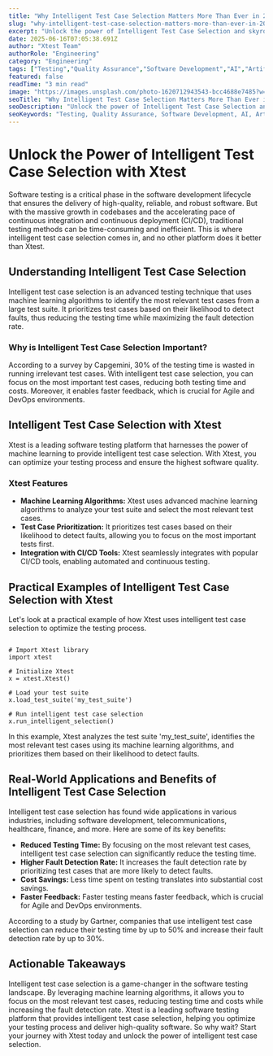 ```yaml
---
title: "Why Intelligent Test Case Selection Matters More Than Ever in 2025"
slug: "why-intelligent-test-case-selection-matters-more-than-ever-in-2025"
excerpt: "Unlock the power of Intelligent Test Case Selection and skyrocket your software testing efficacy. Learn how this AI-driven technology streamlines testing processes, reduces time and resources, and ensures no bug goes unnoticed. Dive into our comprehensive guide to mastering intelligent testing and stay ahead of the software development game!"
date: 2025-06-16T07:05:38.691Z
author: "Xtest Team"
authorRole: "Engineering"
category: "Engineering"
tags: ["Testing","Quality Assurance","Software Development","AI","Artificial Intelligence"]
featured: false
readTime: "3 min read"
image: "https://images.unsplash.com/photo-1620712943543-bcc4688e7485?w=1200&h=600&fit=crop"
seoTitle: "Why Intelligent Test Case Selection Matters More Than Ever in 2025"
seoDescription: "Unlock the power of Intelligent Test Case Selection and skyrocket your software testing efficacy. Learn how this AI-driven technology streamlines testing processes, reduces time and resources, and ensures no bug goes unnoticed. Dive into our comprehensive guide to mastering intelligent testing and stay ahead of the software development game!"
seoKeywords: "Testing, Quality Assurance, Software Development, AI, Artificial Intelligence"
---
```


# Unlock the Power of Intelligent Test Case Selection with Xtest

Software testing is a critical phase in the software development lifecycle that ensures the delivery of high-quality, reliable, and robust software. But with the massive growth in codebases and the accelerating pace of continuous integration and continuous deployment (CI/CD), traditional testing methods can be time-consuming and inefficient. This is where intelligent test case selection comes in, and no other platform does it better than Xtest.

## Understanding Intelligent Test Case Selection

Intelligent test case selection is an advanced testing technique that uses machine learning algorithms to identify the most relevant test cases from a large test suite. It prioritizes test cases based on their likelihood to detect faults, thus reducing the testing time while maximizing the fault detection rate.

### Why is Intelligent Test Case Selection Important?

According to a survey by Capgemini, 30% of the testing time is wasted in running irrelevant test cases. With intelligent test case selection, you can focus on the most important test cases, reducing both testing time and costs. Moreover, it enables faster feedback, which is crucial for Agile and DevOps environments.

## Intelligent Test Case Selection with Xtest

Xtest is a leading software testing platform that harnesses the power of machine learning to provide intelligent test case selection. With Xtest, you can optimize your testing process and ensure the highest software quality.

### Xtest Features

*   **Machine Learning Algorithms:** Xtest uses advanced machine learning algorithms to analyze your test suite and select the most relevant test cases.
*   **Test Case Prioritization:** It prioritizes test cases based on their likelihood to detect faults, allowing you to focus on the most important tests first.
*   **Integration with CI/CD Tools:** Xtest seamlessly integrates with popular CI/CD tools, enabling automated and continuous testing.

## Practical Examples of Intelligent Test Case Selection with Xtest

Let's look at a practical example of how Xtest uses intelligent test case selection to optimize the testing process.

```

# Import Xtest library
import xtest

# Initialize Xtest
x = xtest.Xtest()

# Load your test suite
x.load_test_suite('my_test_suite')

# Run intelligent test case selection
x.run_intelligent_selection()
```

In this example, Xtest analyzes the test suite 'my\_test\_suite', identifies the most relevant test cases using its machine learning algorithms, and prioritizes them based on their likelihood to detect faults.

## Real-World Applications and Benefits of Intelligent Test Case Selection

Intelligent test case selection has found wide applications in various industries, including software development, telecommunications, healthcare, finance, and more. Here are some of its key benefits:

*   **Reduced Testing Time:** By focusing on the most relevant test cases, intelligent test case selection can significantly reduce the testing time.
*   **Higher Fault Detection Rate:** It increases the fault detection rate by prioritizing test cases that are more likely to detect faults.
*   **Cost Savings:** Less time spent on testing translates into substantial cost savings.
*   **Faster Feedback:** Faster testing means faster feedback, which is crucial for Agile and DevOps environments.

According to a study by Gartner, companies that use intelligent test case selection can reduce their testing time by up to 50% and increase their fault detection rate by up to 30%.

## Actionable Takeaways

Intelligent test case selection is a game-changer in the software testing landscape. By leveraging machine learning algorithms, it allows you to focus on the most relevant test cases, reducing testing time and costs while increasing the fault detection rate. Xtest is a leading software testing platform that provides intelligent test case selection, helping you optimize your testing process and deliver high-quality software. So why wait? Start your journey with Xtest today and unlock the power of intelligent test case selection.